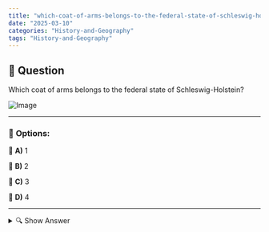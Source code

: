 ```yaml
---
title: "which-coat-of-arms-belongs-to-the-federal-state-of-schleswig-holstein"
date: "2025-03-10"
categories: "History-and-Geography"
tags: "History-and-Geography"
---
```


## 📌 **Question**

Which coat of arms belongs to the federal state of Schleswig-Holstein?

![Image](https://www.einbuergerungstest-online.de/img/fragen/441.png)

---

### 📝 **Options:**

🔘 **A)** 1

🔘 **B)** 2

🔘 **C)** 3

🔘 **D)** 4

---

<details>
  <summary>🔍 Show Answer</summary>

  <p>
💡  <b>Correct Answer:</b>  c
  </p>
  <p>
    📖<b>Explanation:</b>
    The coat of arms of Schleswig-Holstein shows a red sword in front of a silver wave pattern on a blue background. The sword symbolizes the historical affiliation to the Duchy of Schleswig, while the waves represent the sea and the coastal region of the state. The colors blue and silver stand for loyalty and purity. This coat of arms is officially used by the state of Schleswig-Holstein and is an important symbol of regional identity. It appears on official documents, buildings and in the administration to indicate affiliation to the state.
  </p>
</details>
